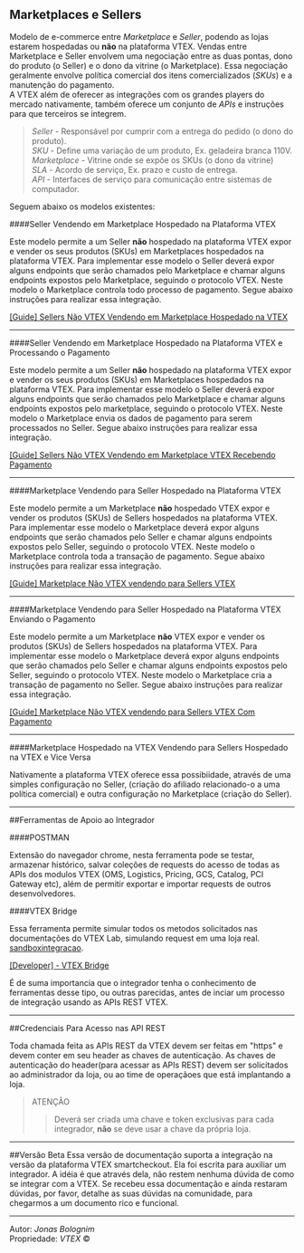 ## Marketplaces e Sellers

Modelo de e-commerce entre _Marketplace_ e _Seller_, podendo as lojas estarem hospedadas ou **não** na plataforma VTEX. Vendas entre Marketplace e Seller envolvem uma negociação entre as duas pontas, dono do produto (o Seller) e o dono da vitrine (o Marketplace). Essa negociação geralmente envolve política comercial dos itens comercializados (_SKUs_) e a manutenção do pagamento.</br>
A VTEX além de oferecer as integrações com os grandes players do mercado nativamente, também oferece um conjunto de _APIs_ e instruções para que terceiros se integrem.


> _Seller_ - Responsável por cumprir com a entrega do pedido (o dono do produto).</br>
> _SKU_ - Define uma variação de um produto, Ex. geladeira branca 110V.</br>
> _Marketplace_ - Vitrine onde se expõe os SKUs (o dono da vitrine)</br>
> _SLA_ - Acordo de serviço, Ex. prazo e custo de entrega.</br>
> _API_ - Interfaces de serviço para comunicação entre sistemas de computador.</br>


Seguem abaixo os modelos existentes:

####Seller Vendendo em Marketplace Hospedado na Plataforma VTEX


Este modelo permite a um Seller **não** hospedado na plataforma VTEX expor e vender os seus produtos (SKUs) em Marketplaces hospedados na plataforma VTEX. Para implementar esse modelo o Seller deverá expor alguns endpoints que serão chamados pelo Marketplace e chamar alguns endpoints expostos pelo Marketplace, seguindo o protocolo VTEX. Neste modelo o Marketplace controla todo processo de pagamento. Segue abaixo instruções para realizar essa integração.

[[Guide] Sellers Não VTEX Vendendo em Marketplace Hospedado na VTEX](http://lab.vtex.com/docs/integracao/guide/marketplace/seller-não-vtex/index.html)

- - -

####Seller Vendendo em Marketplace Hospedado na Plataforma VTEX e Processando o Pagamento


Este modelo permite a um Seller **não** hospedado na plataforma VTEX expor e vender os seus produtos (SKUs) em Marketplaces hospedados na plataforma VTEX. Para implementar esse modelo o Seller deverá expor alguns endpoints que serão chamados pelo Marketplace e chamar alguns endpoints expostos pelo marketplace, seguindo o protocolo VTEX. Neste modelo o Marketplace envia os dados de pagamento para serem processados no Seller. Segue abaixo instruções para realizar essa integração.

[[Guide] Sellers Não VTEX Vendendo em Marketplace VTEX Recebendo Pagamento](http://lab.vtex.com/docs/integracao/guide/marketplace/seller-não-vtex-com-pgto/index.html)

- - -

####Marketplace Vendendo para Seller Hospedado na Plataforma VTEX


Este modelo permite a um Marketplace **não** hospedado VTEX expor e vender os produtos (SKUs) de Sellers hospedados na plataforma VTEX. Para implementar esse modelo o Marketplace deverá expor alguns endpoints que serão chamados pelo Seller e chamar alguns endpoints expostos pelo Seller, seguindo o protocolo VTEX. Neste modelo o Marketplace controla toda a transação de pagamento. Segue abaixo instruções para realizar essa integração.

[[Guide] Marketplace Não VTEX vendendo para Sellers VTEX](http://lab.vtex.com/docs/integracao/guide/marketplace/canal-de-vendas-nao-vtex/index.html)

- - -

####Marketplace Vendendo para Seller Hospedado na Plataforma VTEX Enviando o Pagamento

Este modelo permite a um Marketplace **não** VTEX expor e vender os produtos (SKUs) de Sellers hospedados na plataforma VTEX. Para implementar esse modelo o Marketplace deverá expor alguns endpoints que serão chamados pelo Seller e chamar alguns endpoints expostos pelo Seller, seguindo o protocolo VTEX. Neste modelo o Marketplace cria a transação de pagamento no Seller. Segue abaixo instruções para realizar essa integração.

[[Guide] Marketplace Não VTEX vendendo para Sellers VTEX Com Pagamento](http://lab.vtex.com/docs/integracao/guide/marketplace/canal-de-vendas-nao-vtex-com-pgto/index.html)

- - -

####Marketplace Hospedado na VTEX Vendendo para Sellers Hospedado na VTEX e Vice Versa


Nativamente a plataforma VTEX oferece essa possibiidade, através de uma simples configuração no Seller, (criação do afiliado relacionado-o a uma política comercial) e outra configuração no Marketplace (criação do Seller).

- - -

##Ferramentas de Apoio ao Integrador


####POSTMAN

Extensão do navegador chrome, nesta ferramenta pode se testar, armazenar histórico, salvar coleções de requests do acesso de todas as APIs dos modulos VTEX (OMS, Logistics, Pricing, GCS, Catalog, PCI Gateway etc), além de permitir exportar e importar requests de outros desenvolvedores.

####VTEX Bridge

Essa ferramenta permite simular todos os metodos solicitados nas documentações do VTEX Lab, simulando request em uma loja real.
[sandboxintegracao](http://sandboxintegracao.vtexcommercestable.com.br).

<a title="VTEX Bridge" href="http://bridge.vtexlab.com.br/" target="_blank">[Developer] - VTEX Bridge</a>

É de suma importancia que o integrador tenha o conhecimento de ferramentas desse tipo, ou outras parecidas, antes de inciar um processo de integração usando as APIs REST VTEX.

- - -

##Credenciais Para Acesso nas API REST


Toda chamada feita as APIs REST da VTEX devem ser feitas em "https" e devem conter em seu header as chaves de autenticação. As chaves de autenticação do header(para acessar as APIs REST) devem ser solicitados ao administrador da loja, ou ao time de operaçãoes que está implantando a loja.

> ATENÇÂO
>> Deverá ser criada uma chave e token exclusivas para cada integrador, **não** se deve usar a chave da própria loja.

- - -


##Versão Beta
Essa versão de documentação suporta a integração na versão da plataforma VTEX smartcheckout. Ela foi escrita para auxiliar um integrador. A idéia é que através dela, não  restem nenhuma dúvida de como se integrar com a VTEX. Se recebeu essa documentação e ainda restaram dúvidas, por favor, detalhe as suas dúvidas na comunidade, para chegarmos a um documento rico e funcional.

---

Autor: _Jonas Bolognim_</br>
Propriedade: _VTEX_ &copy;</br>
